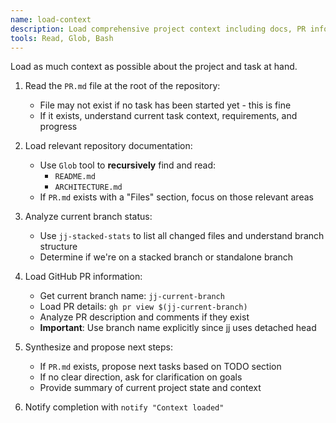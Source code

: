 ```yaml
---
name: load-context
description: Load comprehensive project context including docs, PR info, and branch status
tools: Read, Glob, Bash
---
```


Load as much context as possible about the project and task at hand.

1. Read the `PR.md` file at the root of the repository:
   * File may not exist if no task has been started yet - this is fine
   * If it exists, understand current task context, requirements, and progress

2. Load relevant repository documentation:
   * Use `Glob` tool to **recursively** find and read:
     - `README.md`
     - `ARCHITECTURE.md`
   * If `PR.md` exists with a "Files" section, focus on those relevant areas

3. Analyze current branch status:
   * Use `jj-stacked-stats` to list all changed files and understand branch structure
   * Determine if we're on a stacked branch or standalone branch

4. Load GitHub PR information:
   * Get current branch name: `jj-current-branch`
   * Load PR details: `gh pr view $(jj-current-branch)`
   * Analyze PR description and comments if they exist
   * **Important**: Use branch name explicitly since jj uses detached head

5. Synthesize and propose next steps:
   * If `PR.md` exists, propose next tasks based on TODO section
   * If no clear direction, ask for clarification on goals
   * Provide summary of current project state and context

6. Notify completion with `notify "Context loaded"`
